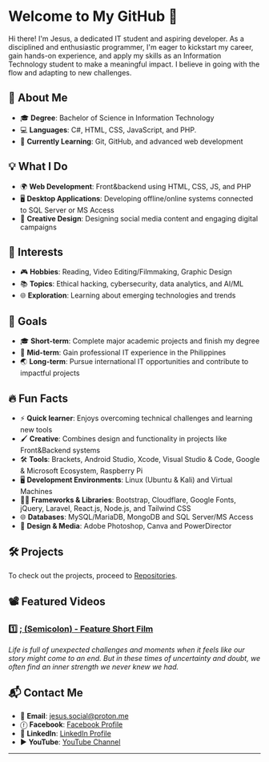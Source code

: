 <!--## Hi there 👋-->

<!--
**jesusdiazjess/jesusdiazjess** is a ✨ _special_ ✨ repository because its `README.md` (this file) appears on your GitHub profile.

Here are some ideas to get you started:

- 🔭 I’m currently working on ...
- 🌱 I’m currently learning ...
- 👯 I’m looking to collaborate on ...
- 🤔 I’m looking for help with ...
- 💬 Ask me about ...
- 📫 How to reach me: ...
- 😄 Pronouns: ...
- ⚡ Fun fact: ...
-->

# Welcome to My GitHub 👋
Hi there! I'm Jesus, a dedicated IT student and aspiring developer. As a disciplined and enthusiastic programmer, I'm eager to kickstart my career, gain hands-on experience, and apply my skills as an Information Technology student to make a meaningful impact. I believe in going with the flow and adapting to new challenges.

## 🚀 About Me
- 🎓 **Degree**: Bachelor of Science in Information Technology
- 💻 **Languages**: C#, HTML, CSS, JavaScript, and PHP.
- 🌱 **Currently Learning**: Git, GitHub, and advanced web development
<!--- 🔗 [My Portfolio](https://yourportfolio.com)-->

## 💡 What I Do
<!--- 🛠 **Tools**: Git, SQL Server, Bootstrap, Visual Studio, and creative graphic design-->
- 🌍 **Web Development**: Front&backend using HTML, CSS, JS, and PHP
- 🖥️ **Desktop Applications**: Developing offline/online systems connected to SQL Server or MS Access
- 🎨 **Creative Design**: Designing social media content and engaging digital campaigns
  
## 🧩 Interests  
- 🎮 **Hobbies**: Reading, Video Editing/Filmmaking, Graphic Design  
- 📚 **Topics**: Ethical hacking, cybersecurity, data analytics, and AI/ML
- 🌐 **Exploration**: Learning about emerging technologies and trends
  
## 🎯 Goals  
- 🎓 **Short-term**: Complete major academic projects and finish my degree 
- 🚀 **Mid-term**: Gain professional IT experience in the Philippines  
- 🌏 **Long-term**: Pursue international IT opportunities and contribute to impactful projects

## 🔥 Fun Facts  
- ⚡ **Quick learner**: Enjoys overcoming technical challenges and learning new tools  
- 🖌️ **Creative**: Combines design and functionality in projects like Front&Backend systems
- 🛠 **Tools**: Brackets, Android Studio, Xcode, Visual Studio & Code, Google & Microsoft Ecosystem, Raspberry Pi
- 🖥️ **Development Environments**: Linux (Ubuntu & Kali) and Virtual Machines
- 🧑‍💻 **Frameworks & Libraries**: Bootstrap, Cloudflare, Google Fonts, jQuery, Laravel, React.js, Node.js, and Tailwind CSS
- 🌐 **Databases**: MySQL/MariaDB, MongoDB and SQL Server/MS Access
- 🎨 **Design & Media**: Adobe Photoshop, Canva and PowerDirector

<!--## 🤝 Collaboration  
- 💻 **Looking to Collaborate On**: Open-source projects related to web development, IT security, and user-friendly applications  
- 🔍 **Seeking Help With**: Advanced PHP features, API integration, and UI/UX design-->

<!--## 📊 GitHub Stats
![Your GitHub Stats](https://github-readme-stats.vercel.app/api?username=jesusdiazjess&show_icons=true&theme=radical)-->

## 🛠 Projects  
To check out the projects, proceed to [Repositories](https://github.com/jesusdiazjess?tab=repositories).  


## 📽️ Featured Videos  
### 1️⃣ [; (Semicolon) - Feature Short Film](https://www.youtube.com/watch?v=f5Pglo0YCWU)  
*Life is full of unexpected challenges and moments when it feels like our story might come to an end. But in these times of uncertainty and doubt, we often find an inner strength we never knew we had.*  

<!--### 2️⃣ [Exploring GitHub Features](https://www.youtube.com/watch?v=placeholder2)  
*Part 2: Discover the essentials of using GitHub for your projects.*  

### 3️⃣ [Mental Health Awareness Campaign](https://www.youtube.com/watch?v=placeholder3)  
*A short film raising awareness about mental health challenges.* --> 

  
## 📬 Contact Me  
- 📧 **Email**: jesus.social@proton.me 
- ⓕ **Facebook**: [Facebook Profile](https://facebook.com/jesusdiazthesecond)
- 💼 **LinkedIn**: [LinkedIn Profile](https://linkedin.com/in/jesusdiazjess)
- ▶️ **YouTube**: [YouTube Channel](https://youtube.com/@fusasis-vod)
<!--- 🌐 **Portfolio**: [Your Portfolio](https://yourportfolio.com) --> 
<!--- 🐦 **Twitter**: [Twitter Handle](https://twitter.com/yourhandle)  -->
---

